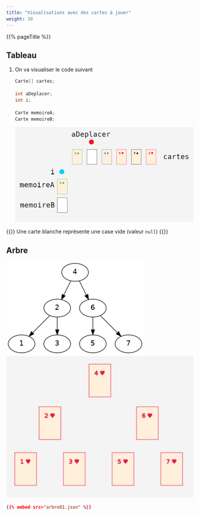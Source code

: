 ```yaml
---
title: "Visualisations avec des cartes à jouer"
weight: 30
---
```


{{% pageTitle %}}

## Tableau


1. On va visualiser le code suivant

    ```java
    Carte[] cartes;

    int aDeplacer;
    int i;

    Carte memoireA;
    Carte memoireB;
    ```

    <img class="figure" src="visualisation.png"/>

{{<excerpt class="note max-width-75">}}
Une carte blanche représente une case vide (valeur `null`)
{{</excerpt>}}

## Arbre

<img src="arbre01.png"/>

<img src="arbre01_cartes.png"/>

```json
{{% embed src="arbre01.json" %}}
```



        

